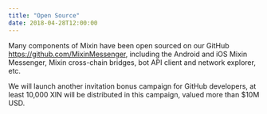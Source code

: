 ```yaml
---
title: "Open Source"
date: 2018-04-28T12:00:00
---
```


Many components of Mixin have been open sourced on our GitHub https://github.com/MixinMessenger, including the Android and iOS Mixin Messenger, Mixin cross-chain bridges, bot API client and network explorer, etc.

We will launch another invitation bonus campaign for GitHub developers, at least 10,000 XIN will be distributed in this campaign, valued more than $10M USD.
